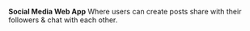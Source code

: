 **Social Media Web App** 
Where users can create posts share with their
followers & chat with each other.



